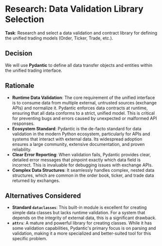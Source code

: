 # Research: Data Validation Library Selection

**Task**: Research and select a data validation and contract library for defining the unified trading models (Order, Ticker, Trade, etc.).

## Decision

We will use **Pydantic** to define all data transfer objects and entities within the unified trading interface.

## Rationale

- **Runtime Data Validation**: The core requirement of the unified interface is to consume data from multiple external, untrusted sources (exchange APIs) and normalize it. Pydantic enforces data contracts at runtime, ensuring that all data conforms to a strict, unified model. This is critical for preventing bugs and errors caused by unexpected or malformed API responses.
- **Ecosystem Standard**: Pydantic is the de-facto standard for data validation in the modern Python ecosystem, particularly for APIs and systems that interact with external data. Its widespread adoption ensures a large community, extensive documentation, and proven reliability.
- **Clear Error Reporting**: When validation fails, Pydantic provides clear, detailed error messages that pinpoint exactly which data field is incorrect. This is invaluable for debugging issues with exchange APIs.
- **Complex Data Structures**: It seamlessly handles complex, nested data structures, which are common in the order book, ticker, and trade data returned by exchanges.

## Alternatives Considered

- **Standard `dataclasses`**: This built-in module is excellent for creating simple data classes but lacks runtime validation. For a system that depends on the integrity of external data, this is a significant drawback.
- **`attrs`**: A mature and powerful library for creating classes. While it has some validation capabilities, Pydantic's primary focus is on parsing and validation, making it a more specialized and better-suited tool for this specific problem.
